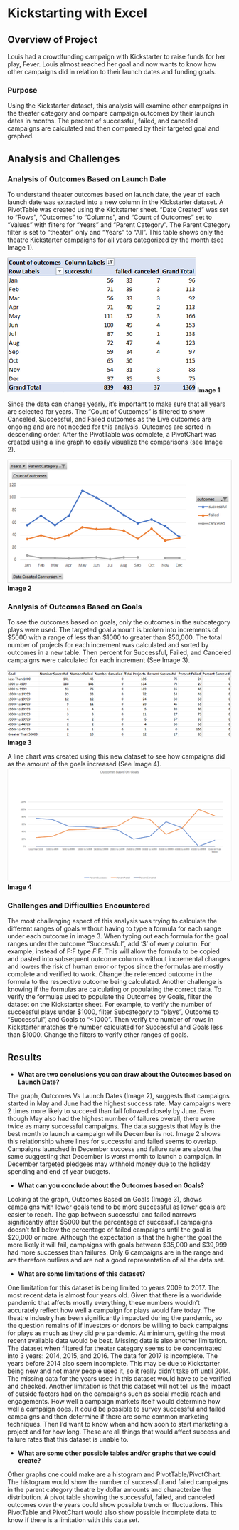# Kickstarting with Excel

## Overview of Project
Louis had a crowdfunding campaign with Kickstarter to raise funds for her play, Fever. Louis almost reached her goal and now wants to know how other campaigns did in relation to their launch dates and funding goals.

### Purpose
Using the Kickstarter dataset, this analysis will examine other campaigns in the theater category and compare campaign outcomes by their launch dates in months. The percent of successful, failed, and canceled campaigns are calculated and then compared by their targeted goal and graphed.

## Analysis and Challenges

### Analysis of Outcomes Based on Launch Date
To understand theater outcomes based on launch date, the year of each launch date was extracted into a new column in the Kickstarter dataset. A PivotTable was created using the Kickstarter sheet. “Date Created” was set to “Rows”, “Outcomes” to “Columns”, and “Count of Outcomes” set to “Values” with filters for “Years” and “Parent Category”. The Parent Category filter is set to “theater” only and “Years” to “All”. This table shows only the theatre Kickstarter campaigns for all years categorized by the month (see Image 1). 

![Image1](resources/Image1.png)
**Image 1** 

Since the data can change yearly, it’s important to make sure that all years are selected for years. The “Count of Outcomes” is filtered to show Canceled, Successful, and Failed outcomes as the Live outcomes are ongoing and are not needed for this analysis. Outcomes are sorted in descending order. After the PivotTable was complete, a PivotChart was created using a line graph to easily visualize the comparisons (see Image 2). 

![Theater_Outcomes_vs_Launch](resources/Theater_Outcomes_vs_Launch.png) 
**Image 2**

### Analysis of Outcomes Based on Goals
To see the outcomes based on goals, only the outcomes in the subcategory plays were used. The targeted goal amount is broken into increments of $5000 with a range of less than $1000 to greater than $50,000. The total number of projects for each increment was calculated and sorted by outcomes in a new table. Then percent for Successful, Failed, and Canceled campaigns were calculated for each increment (See Image 3). 

![image3](resources/image3.png) 
**Image 3**

A line chart was created using this new dataset to see how campaigns did as the amount of the goals increased (See Image 4).
![Outcomes_vs_Goals](resources/Outcomes_vs_Goals.png)
**Image 4**

### Challenges and Difficulties Encountered
The most challenging aspect of this analysis was trying to calculate the different ranges of goals without having to type a formula for each range under each outcome in image 3. When typing out each formula for the goal ranges under the outcome “Successful”, add ‘$’ of every column. For example, instead of F:F type $F:$F. This will allow the formula to be copied and pasted into subsequent outcome columns without incremental changes and lowers the risk of human error or typos since the formulas are mostly complete and verified to work.  Change the referenced outcome in the formula to the respective outcome being calculated.
Another challenge is knowing if the formulas are calculating or populating the correct data. To verify the formulas used to populate the Outcomes by Goals, filter the dataset on the Kickstarter sheet. For example, to verify the number of successful plays under $1000, filter Subcategory to “plays”, Outcome to “Successful”, and Goals to “<1000”. Then verify the number of rows in Kickstarter matches the number calculated for Successful and Goals less than $1000. Change the filters to verify other ranges of goals.

## Results

- **What are two conclusions you can draw about the Outcomes based on Launch Date?**

The graph, Outcomes Vs Launch Dates (Image 2), suggests that campaigns started in May and June had the highest success rate. May campaigns were 2 times more likely to succeed than fail followed closely by June. Even though May also had the highest number of failures overall, there were twice as many successful campaigns. The data suggests that May is the best month to launch a campaign while December is not. Image 2 shows this relationship where lines for successful and failed seems to overlap. Campaigns launched in December success and failure rate are about the same suggesting that December is worst month to launch a campaign. In December targeted pledgees may withhold money due to the holiday spending and end of year budgets. 

- **What can you conclude about the Outcomes based on Goals?**

Looking at the graph, Outcomes Based on Goals (Image 3), shows campaigns with lower goals tend to be more successful as lower goals are easier to reach. The gap between successful and failed narrows significantly after $5000 but the percentage of successful campaigns doesn’t fall below the percentage of failed campaigns until the goal is $20,000 or more. Although the expectation is that the higher the goal the more likely it will fail, campaigns with goals between $35,000 and $39,999 had more successes than failures. Only 6 campaigns are in the range and are therefore outliers and are not a good representation of all the data set. 

- **What are some limitations of this dataset?**

One limitation for this dataset is being limited to years 2009 to 2017. The most recent data is almost four years old. Given that there is a worldwide pandemic that affects mostly everything, these numbers wouldn’t accurately reflect how well a campaign for plays would fare today. The theatre industry has been significantly impacted during the pandemic, so the question remains of if investors or donors be willing to back campaigns for plays as much as they did pre pandemic. At minimum, getting the most recent available data would be best. Missing data is also another limitation. The dataset when filtered for theater category seems to be concentrated into 3 years: 2014, 2015, and 2016. The data for 2017 is incomplete. The years before 2014 also seem incomplete. This may be due to Kickstarter being new and not many people used it, so it really didn’t take off until 2014. The missing data for the years used in this dataset would have to be verified and checked. Another limitation is that this dataset will not tell us the impact of outside factors had on the campaigns such as social media reach and engagements. How well a campaign markets itself would determine how well a campaign does.  It could be possible to survey successful and failed campaigns and then determine if there are some common marketing techniques. Then I’d want to know when and how soon to start marketing a project and for how long. These are all things that would affect success and failure rates that this dataset is unable to.



- **What are some other possible tables and/or graphs that we could create?** 

Other graphs one could make are a histogram and PivotTable/PivotChart. The histogram would show the number of successful and failed campaigns in the parent category theatre by dollar amounts and characterize the distribution. A pivot table showing the successful, failed, and canceled outcomes over the years could show possible trends or fluctuations. This PivotTable and PivotChart would also show possible incomplete data to know if there is a limitation with this data set.
